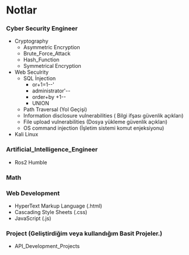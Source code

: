 # Notlar

### Cyber Security Engineer
- Cryptography
    - Asymmetric Encryption
    - Brute_Force_Attack
    - Hash_Function
    - Symmetrical Encryption
- Web Seculrity
    - SQL İnjection
        - or+1=1--'
        - administrator'--
        - order+by +1--
        - UNION
    - Path Traversal (Yol Geçişi)
    - Information disclosure vulnerabilities ( Bilgi ifşası güvenlik açıkları)
    - File upload vulnerabilities (Dosya yükleme güvenlik açıkları)
    - OS command injection (İşletim sistemi komut enjeksiyonu)
- Kali Linux
### Artificial_Intelligence_Engineer
- Ros2 Humble
### Math
### Web Development
- HyperText Markup Language (.html)
- Cascading Style Sheets (.css)
- JavaScript (.js)
### Project (Geliştirdiğim veya kullandığım Basit Projeler.)
- API_Development_Projects